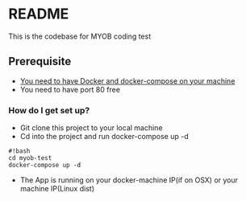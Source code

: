 # README #

This is the codebase for MYOB coding test

## Prerequisite
* [You need to have Docker and docker-compose on your machine](https://docs.docker.com/mac/)
* You need to have port 80 free

### How do I get set up? ###
* Git clone this project to your local machine
* Cd into the project and run docker-compose up -d

```
#!bash
cd myob-test
docker-compose up -d
```


* The App is running on your docker-machine IP(if on OSX) or your machine IP(Linux dist)